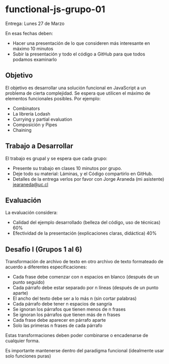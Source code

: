 # functional-js-grupo-01

Entrega: Lunes 27 de Marzo

En esas fechas deben:
- Hacer una presentación de lo que consideren más interesante en máximo 10 minutos
- Subir la presentación y todo el código a GitHub para que todos podamos examinarlo

## Objetivo

El objetivo es desarrollar una solución funcional en JavaScript a un problema de cierta complejidad.  Se espera que utilicen el máximo de elementos funcionales posibles.  Por ejemplo:

- Combinators
- La librería Lodash
- Currying y partial evaluation
- Composición y Pipes
- Chaining

## Trabajo a Desarrollar

El trabajo es grupal y se espera que cada grupo:

- Presente su trabajo en clases 10 minutos por grupo.   
- Deje todo su material: Láminas, y el Código compartirlo en GitHub.
- Detalles de la entrega verlos por favor con Jorge Araneda (mi asistente) jearaneda@uc.cl
## Evaluación

La evaluación considera:

- Calidad del ejemplo desarrollado (belleza del código, uso de técnicas)  60%
- Efectividad de la presentación (explicaciones claras, didáctica)  40%

## Desafío I (Grupos 1 al 6)

Transformación de archivo de texto en otro archivo de texto formateado de acuerdo a diferentes especificaciones:

- Cada frase debe comenzar con ​n​ espacios en blanco (después de un punto seguido)
- Cada párrafo debe estar separado por ​n​ líneas (después de un punto aparte)
- El ancho del texto debe ser a lo más ​n​ (sin cortar palabras)
- Cada párrafo debe tener ​n​ espacios de sangría
- Se ignoran los párrafos que tienen menos de ​n​ frases
- Se ignoran los párrafos que tienen más de ​n​ frases
- Cada frase debe aparecer en párrafo aparte
- Solo las primeras ​n​ frases de cada párrafo

Estas transformaciones deben poder combinarse o encadenarse de cualquier forma.

Es importante mantenerse dentro del paradigma funcional (idealmente usar solo funciones puras)
